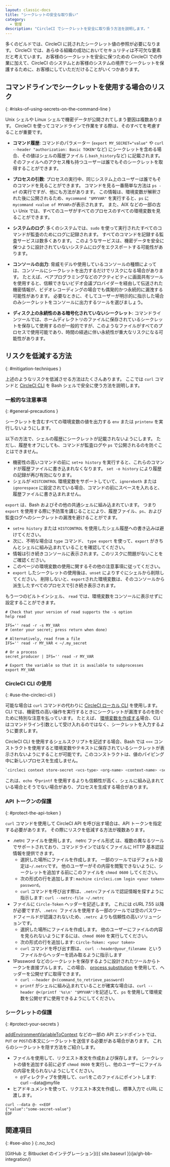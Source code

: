 ```yaml
---
layout: classic-docs
title: "シークレットの安全な取り扱い"
category:
  - 管理
description: "CircleCI でシークレットを安全に取り扱う方法を説明します。"
---
```


多くのビルドでは、CircleCI に託されたシークレット値の参照が必要になります。 CircleCI では、あらゆる組織の成功においてセキュリティは不可欠な要素だと考えています。 お客様のシークレットを安全に保つための CircleCI での作業に加えて、CircleCI のシステムとお客様のシステムの境界でシークレットを保護するために、お客様にしていただだけることがいくつかあります。

## コマンドラインでシークレットを使用する場合のリスク
{: #risks-of-using-secrets-on-the-command-line }

Unix シェルや Linux シェルで機密データが公開されてしまう要因は複数あります。 CircleCI を使ってコマンドラインで作業をする際は、そのすべてを考慮することが重要です。

* **コマンド履歴**: コマンドのパラメーター (`export MY_SECRET="value"` や `curl --header "authorization: Basic TOKEN"`など) にシークレットを含める場合、その値はシェルの履歴ファイル (`.bash_history`など) に記載されます。  そのファイルへのアクセス権も持つユーザーは誰でもそのシークレットを取得することができます。

* **プロセスの引数**: プロセスの実行中、同じシステム上のユーザーは誰でもそのコマンドを見ることができます。 コマンドを見る一番簡単な方法は `ps -ef` の実行ですが、他にも方法があります。 この情報は、環境変数が解釈された後に公開されるため、`mycommand "$MYVAR"` を実行すると、`ps` に `mycommand <value of MYVAR>`が表示されます。 また、AIX などの一部の古い Unix では、すべてのユーザがすべてのプロセスのすべての環境変数を見ることができます。

* **システムのログ**: 多くのシステムでは、`sudo` を使って実行されたすべてのコマンドが監査のためにログに記録されます。 すべてのコマンドを記録する監査サービスは数多くあります。 このようなサービスは、機密データを安全に保つように設計されていないシステムにログをエクスポートする可能性があります。

* **コンソールの出力**: 脅威モデルや使用しているコンソールの種類によっては、コンソールにシークレットを出力するだけでリスクになる場合があります。 たとえば、ペアプログラミングなどのアクティビティに画面共有ツールを使用すると、信頼できないビデオ会議プロバイダーを経由して伝送された機密情報が、ビデオレコーディングの場合でも偶発的かつ永続的に漏洩する可能性があります。 必要なときに、そしてユーザーが明示的に指示した場合のみシークレットをコンソールに出力するツールを選びましょう。

* **ディスク上の永続性のある暗号化されていないシークレット**: コマンドラインツールでは、ホームディレクトリのファイルに保存されているシークレットを保存して使用するのが一般的ですが、このようなファイルがすべてのプロセスで使用可能であり、時間の経過に伴い永続性が重大なリスクになる可能性があります。

## リスクを低減する方法
{: #mitigation-techniques }

上述のようなリスクを低減させる方法はたくさんあります。 ここでは `curl` コマンドと [CircleCI CLI]({{site.baseurl}}/ja/local-cli) を Bash シェルで安全に使う方法を説明します。

### 一般的な注意事項
{: #general-precautions }

シークレットを含むすべての環境変数の値を出力する `env` または `printenv` を実行しないようにします。

以下の方法で、シェルの履歴にシークレットが記載されないようにします。 ただし、履歴をオフにしても、コマンドが監査ログや `ps` で公開されるのを防ぐことはできません。
  - 機密性の高いコマンドの前に `set+o history` を実行すると、これらのコマンドが履歴ファイルに書き込まれなくなります。 `set -o history` により履歴の記録が再び有効になります。
  - シェルが `HISTCONTROL` 環境変数をサポートしていて、`ignoreboth` または `ignorespace` に設定されている場合、コマンドの前にスペースを入れると、履歴ファイルに書き込まれません。

`export` は、Bash およびその他の共通シェルに組み込まれています。 つまり `export` を使用する際に予防策を講じることにより、履歴ファイル、`ps`、および監査ログへのシークレットの漏洩を避けることがでます。
  - `set+o history` または `HISTCONTROL` を使用したシェル履歴への書き込みは避けてください。
  - 次に、不明な場合は `type` コマンド、 `type export` を使って、`export` がきちんとシェルに組み込まれていることを確認してください。
  - 情報は引き続きコンソールに表示されます。このリスクに問題がないことをご確認ください。
  - このページの環境変数の使用に関するその他の注意事項に従ってください。
  - `export` したシークレットの使用後は、`unset` によりすぐにシェルから削除してください。 削除しないと、`export`された環境変数は、そのコンソールから派生したすべてのプロセスで引き続き表示されます。

もう一つのビルトインシェル、 `read` では、環境変数をコンソールに表示せずに設定することができます。
```
# Check that your version of read supports the -s option
help read

IFS='' read -r -s MY_VAR
# (enter your secret; press return when done)

# Alternatively, read from a file
IFS='' read -r MY_VAR < ~/.my_secret

# Or a process
secret_producer | IFS='' read -r MY_VAR

# Export the variable so that it is available to subprocesses
export MY_VAR
```

### CircleCI CLI の使用
{: #use-the-circleci-cli }

可能な場合は `curl` コマンドの代わりに [CircleCI ローカル CLI]({{site.baseurl}}/ja/local-cli) を使用します。 CLI では、機密性の高い操作を実行するときにシークレットが漏洩するのを防ぐために特別な注意を払っています。 たとえば、  [環境変数を作成する]({{site.baseurl}}/ja/contexts#creating-environment-variables)場合、CLI はコマンドライン引数として受け入れるのではなく、シークレットを入力するように要求します。

CircleCI CLI を使用するシェルスクリプトを記述する場合、Bash では `<<<` コンストラクトを使用すると環境変数やテキストに保存されているシークレットが表示されないようにすることが可能です。このコンストラクトは、値のパイピング中に新しいプロセスを生成しません。
```bash
`circleci context store-secret <vcs-type> <org-name> <context-name> <secret name> <<< "$MY_SECRET"`
```
これは、`echo `や`printf` を使用するよりも信頼性が高く、シェルに組み込まれている場合とそうでない場合があり、プロセスを生成する場合があります。

### API トークンの保護
{: #protect-the-api-token }

`curl` コマンドを使用して CircleCI API を呼び出す場合は、API トークンを指定する必要があります。 その際にリスクを低減する方法が複数あります。

* .netrc ファイルを使用します。 netrc ファイル形式 は、複数の異なるツールでサポートされており、コマンドラインではなくファイルに HTTP 基本認証情報を提供できます。
  - 選択した場所にファイルを作成します。 一部のツールではデフォルト設定は`~/.netrc`です。 他のユーザーがその内容を閲覧できないように、シークレットを追加する前にこのファイルを `chmod 0600` してください。
  - 次の形式の行を追加します: `machine circleci.com login <your token> password`。
  - `curl` コマンドを呼び出す際は、`.netrc`ファイルで認証情報を探すように指示します: `curl --netrc-file ~/.netrc`
* ファイルに `Circle-Token` ヘッダーを記述します。 これには cURL 7.55 以降が必要ですが、`.netrc `ファイルを使用する一部のツールでは空のパスワードフィールドが認識されないため、`.netrc `よりも信頼性の高いソリューションです。
  - 選択した場所にファイルを作成します。 他のユーザーにファイルの内容を見られないようにするには、`chmod 0600` を実行してください。
  - 次の形式の行を追加します: `Circle-Token: <your token>`
  - `curl` コマンドを呼び出す際は、 `curl --header@your_filename `というファイルからヘッダーを読み取るように指示します
* 1Password などのシークレットを保存するように設計されたツールからトークンを直接プルします。 この場合、 [process substitution](https://en.wikipedia.org/wiki/Process_substitution) を使用して、ヘッダーを公開せずに取得できます。
  - `curl --header @<(command_to_retrieve_password)`
  - `printf` がシェルに組み込まれていることが確実な場合は、`curl --header @<(printf '%s\n' "$MYVAR")`を記述して、`ps` を使用して環境変数を公開せずに使用できるようにしてください。

### シークレットの保護
{: #protect-your-secrets }

[addEnvironmentVariableToContext]({{site.baseurl}}/api/v2/#operation/addEnvironmentVariableToContext) などの一部の API エンドポイントでは、`PUT` or `POST`の本文にシークレットを送信する必要がある場合があります。 これらのシークレットを隠す方法をご紹介します。

* ファイルを使用して、リクエスト本文を作成および保存します。 シークレットの値を追加する前に必ず `chmod 0600` を実行し、他のユーザーにファイルの内容を見られないようにしてください。
  - `@`ディレクティブを使用して、`curl`をこのファイルにポイントします: curl --data@myfile
* ヒアドキュメントを使って、リクエスト本文を作成し、標準入力で cURL に渡します。
```
curl --data @- <<EOF
{"value":"some-secret-value"}
EOF
```

## 関連項目
{: #see-also }
{:.no_toc}

[GitHub と Bitbucket のインテグレーション]({{ site.baseurl }}/ja/gh-bb-integration/)
